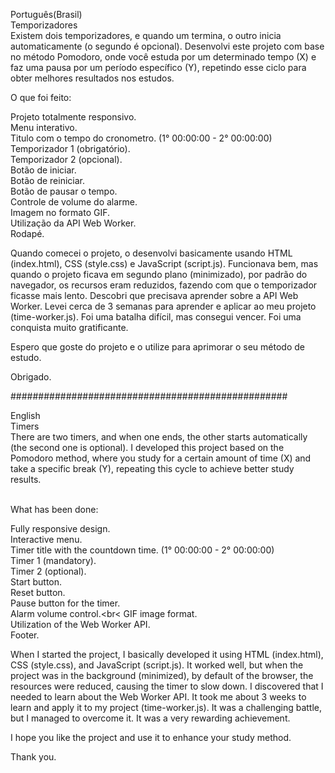 Português(Brasil)<br>
Temporizadores<br>
Existem dois temporizadores, e quando um termina, o outro inicia automaticamente (o segundo é opcional). Desenvolvi este projeto com base no método Pomodoro, onde você estuda por um determinado tempo (X) e faz uma pausa por um período específico (Y), repetindo esse ciclo para obter melhores resultados nos estudos.<br>

O que foi feito:<br>

Projeto totalmente responsivo.<br>
Menu interativo.<br>
Titulo com o tempo do cronometro. (1° 00:00:00 - 2° 00:00:00)<br>
Temporizador 1 (obrigatório).<br>
Temporizador 2 (opcional).<br>
Botão de iniciar.<br>
Botão de reiniciar.<br>
Botão de pausar o tempo.<br>
Controle de volume do alarme.<br>
Imagem no formato GIF.<br>
Utilização da API Web Worker.<br>
Rodapé.<br>

Quando comecei o projeto, o desenvolvi basicamente usando HTML (index.html), CSS (style.css) e JavaScript (script.js). Funcionava bem, mas quando o projeto ficava em segundo plano (minimizado), por padrão do navegador, os recursos eram reduzidos, fazendo com que o temporizador ficasse mais lento.
Descobri que precisava aprender sobre a API Web Worker. Levei cerca de 3 semanas para aprender e aplicar ao meu projeto (time-worker.js). Foi uma batalha difícil, mas consegui vencer. Foi uma conquista muito gratificante.<br>

Espero que goste do projeto e o utilize para aprimorar o seu método de estudo.<br>

Obrigado.<br>

##################################################

English<br>
Timers<br>
There are two timers, and when one ends, the other starts automatically (the second one is optional). I developed this project based on the Pomodoro method, where you study for a certain amount of time (X) and take a specific break (Y), repeating this cycle to achieve better study results.<br>
<br>

What has been done:<br>

Fully responsive design.<br>
Interactive menu.<br>
Timer title with the countdown time. (1° 00:00:00 - 2° 00:00:00)<br>
Timer 1 (mandatory).<br>
Timer 2 (optional).<br>
Start button.<br>
Reset button.<br>
Pause button for the timer.<br>
Alarm volume control.<br<
GIF image format.<br>
Utilization of the Web Worker API.<br>
Footer.<br>

When I started the project, I basically developed it using HTML (index.html), CSS (style.css), and JavaScript (script.js). It worked well, but when the project was in the background (minimized), by default of the browser, the resources were reduced, causing the timer to slow down.
I discovered that I needed to learn about the Web Worker API. It took me about 3 weeks to learn and apply it to my project (time-worker.js). It was a challenging battle, but I managed to overcome it. It was a very rewarding achievement.<br>

I hope you like the project and use it to enhance your study method.<br>

Thank you.
